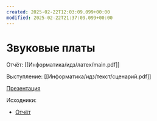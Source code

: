 ```yaml
---
created: 2025-02-22T12:03:09.099+00:00
modified: 2025-02-22T21:37:09.099+00:00
---
```

# Звуковые платы
Отчёт: [[Информатика/идз/латех/main.pdf]]

Выступление: [[Информатика/идз/текст/сценарий.pdf]]

[Презентация](https://docs.google.com/presentation/d/1vVOTuPCL3I-vTQAyE3URrCWw4FkjYjKX/edit?usp=sharing&ouid=111754423437024546438&rtpof=true&sd=true)

Исходники:
- [Отчёт](https://github.com/IAmProgrammist/lab_materials/tree/main/%D0%98%D0%BD%D1%84%D0%BE%D1%80%D0%BC%D0%B0%D1%82%D0%B8%D0%BA%D0%B0/5)